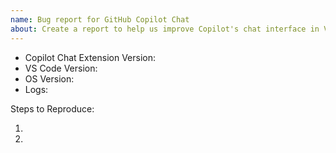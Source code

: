 ```yaml
---
name: Bug report for GitHub Copilot Chat
about: Create a report to help us improve Copilot's chat interface in VS Code
---
```


<!-- Please search existing issues to avoid creating duplicates -->
<!-- Please attach logs to help us diagnose your issue -->

- Copilot Chat Extension Version:
- VS Code Version:
- OS Version:
- Logs:

Steps to Reproduce:

1.
2.
